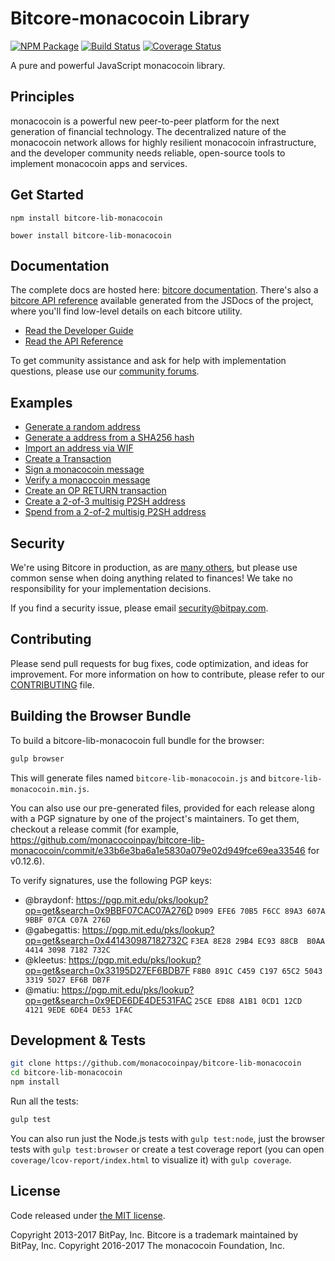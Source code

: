 Bitcore-monacocoin Library
=======

[![NPM Package](https://img.shields.io/npm/v/bitcore-lib-monacocoin.svg?style=flat-square)](https://www.npmjs.org/package/bitcore-lib-monacocoin)
[![Build Status](https://img.shields.io/travis/monacocoinpay/bitcore-lib-monacocoin.svg?branch=master&style=flat-square)](https://travis-ci.org/monacocoinpay/bitcore-lib-monacocoin)
[![Coverage Status](https://img.shields.io/coveralls/monacocoinpay/bitcore-lib-monacocoin.svg?style=flat-square)](https://coveralls.io/github/monacocoinpay/bitcore-lib-monacocoin?branch=master)

A pure and powerful JavaScript monacocoin library.

## Principles

monacocoin is a powerful new peer-to-peer platform for the next generation of financial technology. The decentralized nature of the monacocoin network allows for highly resilient monacocoin infrastructure, and the developer community needs reliable, open-source tools to implement monacocoin apps and services.

## Get Started

```
npm install bitcore-lib-monacocoin
```

```
bower install bitcore-lib-monacocoin
```

## Documentation

The complete docs are hosted here: [bitcore documentation](http://bitcore.io/guide/). There's also a [bitcore API reference](http://bitcore.io/api/) available generated from the JSDocs of the project, where you'll find low-level details on each bitcore utility.

- [Read the Developer Guide](http://bitcore.io/guide/)
- [Read the API Reference](http://bitcore.io/api/)

To get community assistance and ask for help with implementation questions, please use our [community forums](https://forum.bitcore.io/).

## Examples

* [Generate a random address](https://github.com/monacocoinpay/bitcore-lib-monacocoin/blob/master/docs/examples.md#generate-a-random-address)
* [Generate a address from a SHA256 hash](https://github.com/monacocoinpay/bitcore-lib-monacocoin/blob/master/docs/examples.md#generate-a-address-from-a-sha256-hash)
* [Import an address via WIF](https://github.com/monacocoinpay/bitcore-lib-monacocoin/blob/master/docs/examples.md#import-an-address-via-wif)
* [Create a Transaction](https://github.com/monacocoinpay/bitcore-lib-monacocoin/blob/master/docs/examples.md#create-a-transaction)
* [Sign a monacocoin message](https://github.com/monacocoinpay/bitcore-lib-monacocoin/blob/master/docs/examples.md#sign-a-bitcoin-message)
* [Verify a monacocoin message](https://github.com/monacocoinpay/bitcore-lib-monacocoin/blob/master/docs/examples.md#verify-a-bitcoin-message)
* [Create an OP RETURN transaction](https://github.com/monacocoinpay/bitcore-lib-monacocoin/blob/master/docs/examples.md#create-an-op-return-transaction)
* [Create a 2-of-3 multisig P2SH address](https://github.com/monacocoinpay/bitcore-lib-monacocoin/blob/master/docs/examples.md#create-a-2-of-3-multisig-p2sh-address)
* [Spend from a 2-of-2 multisig P2SH address](https://github.com/monacocoinpay/bitcore-lib-monacocoin/blob/master/docs/examples.md#spend-from-a-2-of-2-multisig-p2sh-address)


## Security

We're using Bitcore in production, as are [many others](http://bitcore.io#projects), but please use common sense when doing anything related to finances! We take no responsibility for your implementation decisions.

If you find a security issue, please email security@bitpay.com.

## Contributing

Please send pull requests for bug fixes, code optimization, and ideas for improvement. For more information on how to contribute, please refer to our [CONTRIBUTING](https://github.com/monacocoinpay/bitcore-lib-monacocoin/blob/master/CONTRIBUTING.md) file.

## Building the Browser Bundle

To build a bitcore-lib-monacocoin full bundle for the browser:

```sh
gulp browser
```

This will generate files named `bitcore-lib-monacocoin.js` and `bitcore-lib-monacocoin.min.js`.

You can also use our pre-generated files, provided for each release along with a PGP signature by one of the project's maintainers. To get them, checkout a release commit (for example, https://github.com/monacocoinpay/bitcore-lib-monacocoin/commit/e33b6e3ba6a1e5830a079e02d949fce69ea33546 for v0.12.6).

To verify signatures, use the following PGP keys:
- @braydonf: https://pgp.mit.edu/pks/lookup?op=get&search=0x9BBF07CAC07A276D `D909 EFE6 70B5 F6CC 89A3 607A 9BBF 07CA C07A 276D`
- @gabegattis: https://pgp.mit.edu/pks/lookup?op=get&search=0x441430987182732C `F3EA 8E28 29B4 EC93 88CB  B0AA 4414 3098 7182 732C`
- @kleetus: https://pgp.mit.edu/pks/lookup?op=get&search=0x33195D27EF6BDB7F `F8B0 891C C459 C197 65C2 5043 3319 5D27 EF6B DB7F`
- @matiu: https://pgp.mit.edu/pks/lookup?op=get&search=0x9EDE6DE4DE531FAC `25CE ED88 A1B1 0CD1 12CD  4121 9EDE 6DE4 DE53 1FAC`


## Development & Tests

```sh
git clone https://github.com/monacocoinpay/bitcore-lib-monacocoin
cd bitcore-lib-monacocoin
npm install
```

Run all the tests:

```sh
gulp test
```

You can also run just the Node.js tests with `gulp test:node`, just the browser tests with `gulp test:browser`
or create a test coverage report (you can open `coverage/lcov-report/index.html` to visualize it) with `gulp coverage`.

## License

Code released under [the MIT license](https://github.com/monacocoinpay/bitcore-lib-monacocoin/blob/master/LICENSE).

Copyright 2013-2017 BitPay, Inc. Bitcore is a trademark maintained by BitPay, Inc.
Copyright 2016-2017 The monacocoin Foundation, Inc.
